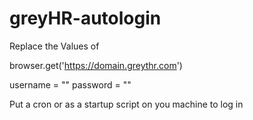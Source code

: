# greyHR-autologin



Replace the Values of 

browser.get('https://domain.greythr.com') 

username = "<username>"
password = "<password>"


Put a cron or as a startup script on you machine to log in
